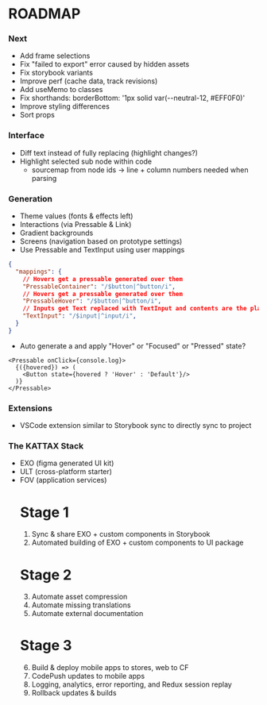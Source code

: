 # ROADMAP

### Next
- Add frame selections
- Fix "failed to export" error caused by hidden assets
- Fix storybook variants
- Improve perf (cache data, track revisions)
- Add useMemo to classes
- Fix shorthands: borderBottom: '1px solid var(--neutral-12, #EFF0F0)'
- Improve styling differences
- Sort props

### Interface
- Diff text instead of fully replacing (highlight changes?)
- Highlight selected sub node within code
  - sourcemap from node ids -> line + column numbers needed when parsing

### Generation
- Theme values (fonts & effects left)
- Interactions (via Pressable & Link)
- Gradient backgrounds
- Screens (navigation based on prototype settings)
- Use Pressable and TextInput using user mappings
```json
{
  "mappings": {
    // Hovers get a pressable generated over them
    "PressableContainer": "/$button|^button/i",
    // Hovers get a pressable generated over them
    "PressableHover": "/$button|^button/i",
    // Inputs get Text replaced with TextInput and contents are the placeholder attr
    "TextInput": "/$input|^input/i",
  }
}
```
- Auto generate a <Pressable> and apply "Hover" or "Focused" or "Pressed" state?
```tsx
<Pressable onClick={console.log}>
  {({hovered}) => (
    <Button state={hovered ? 'Hover' : 'Default'}/>
  )}
</Pressable>
```

### Extensions
- VSCode extension similar to Storybook sync to directly sync to project

### The KATTAX Stack
- EXO (figma generated UI kit)
- ULT (cross-platform starter)
- FOV (application services)
  # Stage 1
  1. Sync & share EXO + custom components in Storybook
  2. Automated building of EXO + custom components to UI package
  # Stage 2
  3. Automate asset compression
  4. Automate missing translations
  5. Automate external documentation
  # Stage 3
  6. Build & deploy mobile apps to stores, web to CF
  7. CodePush updates to mobile apps
  8. Logging, analytics, error reporting, and Redux session replay
  9. Rollback updates & builds
